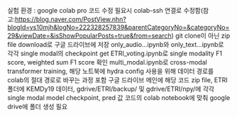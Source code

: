 실험 환경 : google colab pro
코드 수정 필요시 colab-ssh 연결로 수정함(참고:https://blog.naver.com/PostView.nhn?blogId=ys10mjh&logNo=222328257839&parentCategoryNo=&categoryNo=29&viewDate=&isShowPopularPosts=true&from=search)
git clone이 아닌 zip file download로 구글 드라이브에 저장
only_audio...ipynb와 only_text...ipynb로 각각 single modal의 checkpoint get
ETRI_voting.ipynb로 single modality F1 score, weighted sum F1 score 확인
multi_modal.ipynb로 cross-modal transformer training, 해당 노트북에 hydra config 사용을 위해 데이터 경로를 colab의 절대 경로로 바꾸는 과정 포함
구글 드라이브 메인에 해당 코드 zip file, ETRI 폴더에 KEMDy19 데이터, gdrive/ETRI/backup/ 및 gdrive/ETRI/npy/에 각각 single modal model checkpoint, pred 값
코드의 colab notebook에 맞춰 google drive에 폴더 생성 필요